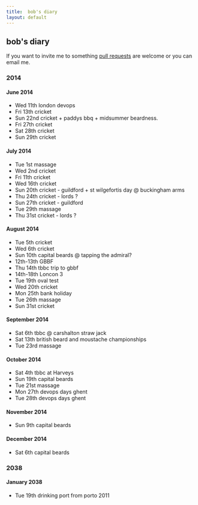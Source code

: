 ```yaml
---
title:  bob's diary
layout: default
---
```

## bob's diary ##

If you want to invite me to something [pull requests](https://github.com/rjw1/randomness.org.uk/blob/master/diary/index.md)
are welcome or you can email me.

### 2014 ###

#### June 2014 ####

* Wed 11th london devops
* Fri 13th cricket
* Sun 22nd cricket + paddys bbq + midsummer beardness.
* Fri 27th cricket
* Sat 28th cricket
* Sun 29th cricket

#### July 2014 ####

* Tue 1st massage
* Wed 2nd cricket
* Fri 11th cricket
* Wed 16th cricket
* Sun 20th cricket - guildford + st wilgefortis day @ buckingham arms
* Thu 24th cricket - lords ?
* Sun 27th cricket - guildford
* Tue 29th massage
* Thu 31st cricket - lords ?

#### August 2014 ####

* Tue 5th cricket
* Wed 6th cricket
* Sun 10th capital beards @ tapping the admiral?
* 12th-13th GBBF
* Thu 14th tbbc trip to gbbf
* 14th-18th Loncon 3
* Tue 19th oval test
* Wed 20th cricket
* Mon 25th bank holiday
* Tue 26th massage
* Sun 31st cricket

#### September 2014 ####

* Sat 6th tbbc @ carshalton straw jack
* Sat 13th british beard and moustache championships
* Tue 23rd massage

#### October 2014 ####

* Sat 4th tbbc at Harveys
* Sun 19th capital beards
* Tue 21st massage
* Mon 27th devops days ghent
* Tue 28th devops days ghent

#### November 2014 ####

* Sun 9th capital beards

#### December 2014 ####

* Sat 6th capital beards


### 2038 ###

#### January 2038 ####

* Tue 19th drinking port from porto 2011


